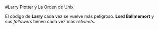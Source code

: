 #Larry Plotter y La Orden de Unix

El código de **Larry** cada vez se vuelve más peligroso.
**Lord Ballmemort** y sus *followers* tienen cada vez más *retweets*.

